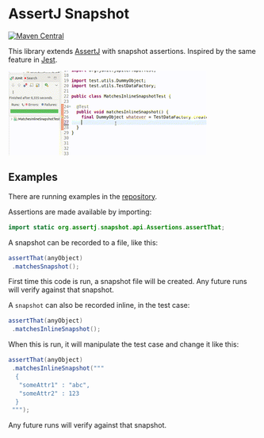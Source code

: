 # AssertJ Snapshot
[![Maven Central](https://img.shields.io/maven-central/v/se.bjurr.assertj.snapshot/assertj-snapshot.svg?label=Maven%20Central)](https://search.maven.org/search?q=g:%22se.bjurr.assertj.snapshot%22%20AND%20a:%22assertj-snapshot%22)

This library extends [AssertJ](https://github.com/assertj/assertj) with snapshot assertions. Inspired by the same feature in [Jest](https://jestjs.io/docs/snapshot-testing).

![Demo](demo.gif)

## Examples

There are running examples in the [repository](/src/test/java/test/examples).

Assertions are made available by importing:

```java
import static org.assertj.snapshot.api.Assertions.assertThat;
```

A snapshot can be recorded to a file, like this:

```java
assertThat(anyObject)
 .matchesSnapshot();
```

First time this code is run, a snapshot file will be created. Any future runs will verify against that snapshot.

A `snapshot` can also be recorded inline, in the test case:

```java
assertThat(anyObject)
 .matchesInlineSnapshot();
```

When this is run, it will manipulate the test case and change it like this:

```java
assertThat(anyObject)
 .matchesInlineSnapshot("""
  {
   "someAttr1" : "abc",
   "someAttr2" : 123
  }
 """);
```

Any future runs will verify against that snapshot.
